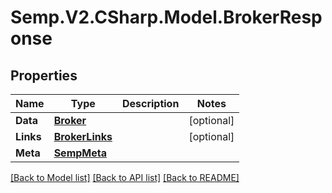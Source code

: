 # Semp.V2.CSharp.Model.BrokerResponse
## Properties

Name | Type | Description | Notes
------------ | ------------- | ------------- | -------------
**Data** | [**Broker**](Broker.md) |  | [optional] 
**Links** | [**BrokerLinks**](BrokerLinks.md) |  | [optional] 
**Meta** | [**SempMeta**](SempMeta.md) |  | 

[[Back to Model list]](../README.md#documentation-for-models) [[Back to API list]](../README.md#documentation-for-api-endpoints) [[Back to README]](../README.md)

